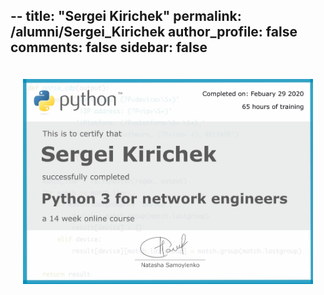--
title: "Sergei Kirichek"
permalink: /alumni/Sergei_Kirichek
author_profile: false
comments: false
sidebar: false
---

<div style="padding: 20px;">
  <img src="https://raw.githubusercontent.com/pyneng/pyneng.github.io/master/alumni/Sergei_Kirichek.png" alt="Python for network engineers">
</div>

